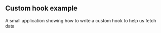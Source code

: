 ## Custom hook example

A small application showing how to write a custom hook to help us fetch data

